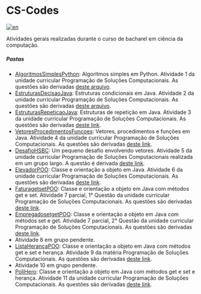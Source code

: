 # CS-Codes
[![en](https://img.shields.io/badge/lang-en-blue.svg)](https://github.com/MattNogueira/CS-Codes/blob/main/README.en.md)

Atividades gerais realizadas durante o curso de bacharel em ciência da computação.
##### Pastas
- [AlgoritmosSimplesPython](https://github.com/MattNogueira/CS-Codes/tree/main/AlgoritmosSimplesPython): Algoritmos simples em Python. Atividade 1 da unidade curricular Programação de Soluções Computacionais. As questões são derivadas [deste arquivo](https://docs.google.com/document/d/1u575pBvshdoXfwUVSfCWFbrqmmnT_oa0IayQNBCAe9Y/edit?usp=sharing).
- [EstruturasDecisaoJava](https://github.com/MattNogueira/CS-Codes/tree/main/EstruturasDecisaoJava): Estruturas condicionais em Java. Atividade 2 da unidade curricular Programação de Soluções Computacionais. As questões são derivadas [deste arquivo](https://docs.google.com/document/d/1DzrxZJ84K93h5aKyMrLIkQ72j50zmgR6Ow8C_9OqmuM/edit).
- [EstruturasRepeticaoJava](https://github.com/MattNogueira/CS-Codes/tree/main/EstruturasRepeticaoJava): Estruturas de repetição em Java. Atividade 3 da unidade curricular Programação de Soluções Computacionais. As questões são derivadas [deste link](https://wiki.python.org.br/EstruturaDeRepeticao).
- [VetoresProcedimentosFuncoes](https://github.com/MattNogueira/CS-Codes/tree/main/VetoresProcedimentosFuncoes): Vetores, procedimentos e funções em Java. Atividade 4 da unidade curricular Programação de Soluções Computacionais. As questões são derivadas [deste link](https://docs.google.com/document/d/1t4JT8VsNWuPi4gONpbJdUsKV1AYmXzhF/edit?pli=1).
- [DesafioHSBC](https://github.com/MattNogueira/CS-Codes/tree/main/DesafioHSBC): Um pequeno desafio envolvendo vetores. Atividade 5 da unidade curricular Programação de Soluções Computacionais realizada em um grupo largo. A questão é derivada [deste link](https://drive.google.com/file/d/14bCWVdUes-W3SNZrI-5i6kSyEyexQ3DZ/view).
- [ElevadorPOO](https://github.com/MattNogueira/CS-Codes/tree/main/ElevadorPOO): Classe e orientação a objeto em Java. Atividade 6 da unidade curricular Programação de Soluções Computacionais. As questões são derivadas [deste link](https://docs.google.com/document/d/1B3lvOxGMOf3349fYrRSQFTabI1gjwYAPhudHOqiU24Q/edit?usp=sharing).
- [FaturagetsetPOO](https://github.com/MattNogueira/CS-Codes/tree/main/FaturagetsetPOO): Classe e orientação a objeto em Java com métodos get e set. Atividade 7 parcial, 1° Questão da unidade curricular Programação de Soluções Computacionais. As questões são derivadas [deste link](https://docs.google.com/document/d/1NzW0j2tgukRP-KEH3qla0x8wrDIBZGm7m3-_w0gcI_g/edit).
- [EmpregadosetgetPOO](https://github.com/MattNogueira/CS-Codes/tree/main/EmpregadosetgetPOO): Classe e orientação a objeto em Java com métodos set e get. Atividade 7 parcial, 2° Questão da unidade curricular Programação de Soluções Computacionais. As questões são derivadas [deste link](https://docs.google.com/document/d/1NzW0j2tgukRP-KEH3qla0x8wrDIBZGm7m3-_w0gcI_g/edit).
- Atividade 8 em grupo pendente.
- [ListaHerançaPOO](https://github.com/MattNogueira/CS-Codes/tree/main/ListaHerancaPOO): Classe e orientação a objeto em Java com métodos get e set e herança. Atividade 9 da matéria Programação de Soluções Computacionais. As questões são derivadas [deste link](https://docs.google.com/document/d/1AWWr8Omu0gsfHFrB78zQFcnd-u-EjX8j/edit).
- Atividade 10 em grupo pendente.
- [PoliHero](https://github.com/MattNogueira/CS-Codes/tree/main/PoliHero): Classe e orientação a objeto em Java com métodos get e set e herança. Atividade 11 da unidade curricular Programação de Soluções Computacionais. As questões são derivadas [deste link](https://docs.google.com/document/d/13xq9VL2AI2VO3nw5aIUe96lcmb8h9RO8/edit?usp=sharing&ouid=111020856611809207124&rtpof=true&sd=true).
